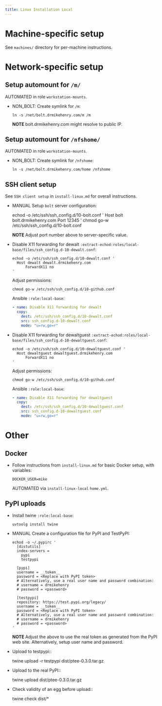 ```yaml
---
title: Linux Installation Local
---
```


# Machine-specific setup

See `machines/` directory for per-machine instructions.

# Network-specific setup

## Setup automount for `/m/`

AUTOMATED in role `workstation-mounts`.

- NON_BOLT: Create symlink for `/m`:

      ln -s /net/bolt.drmikehenry.com/m /m

  **NOTE** bolt.drmikehenry.com might resolve to public IP.

## Setup automount for `/nfshome/`

AUTOMATED in role `workstation-mounts`.

- NON_BOLT: Create symlink for `/nfshome`:

      ln -s /net/bolt.drmikehenry.com/home /nfshome

## SSH client setup

See `SSH client setup` in `install-linux.md` for overall instructions.

- MANUAL Setup `bolt` server configuration:

    echod -o /etc/ssh/ssh_config.d/10-bolt.conf '
      Host bolt bolt.drmikehenry.com
          Port 12345
    '
    chmod go-w /etc/ssh/ssh_config.d/10-bolt.conf

  **NOTE** Adjust port number above to server-specific value.

- Disable X11 forwarding for dewalt
  `:extract-echod:roles/local-base/files/ssh_config.d-10-dewalt.conf`:

      echod -o /etc/ssh/ssh_config.d/10-dewalt.conf '
        Host dewalt dewalt.drmikehenry.com
            ForwardX11 no
      '

  Adjust permissions:

      chmod go-w /etc/ssh/ssh_config.d/10-github.conf

  Ansible `:role:local-base`:

  ```yaml
  - name: Disable X11 forwarding for dewalt
    copy:
      dest: /etc/ssh/ssh_config.d/10-dewalt.conf
      src: ssh_config.d-10-dewalt.conf
      mode: "u=rw,go=r"
  ```

- Disable X11 forwarding for dewaltguest
  `:extract-echod:roles/local-base/files/ssh_config.d-10-dewaltguest.conf`:

      echod -o /etc/ssh/ssh_config.d/10-dewaltguest.conf '
        Host dewaltguest dewaltguest.drmikehenry.com
            ForwardX11 no
      '

  Adjust permissions:

      chmod go-w /etc/ssh/ssh_config.d/10-github.conf

  Ansible `:role:local-base`:

  ```yaml
  - name: Disable X11 forwarding for dewaltguest
    copy:
      dest: /etc/ssh/ssh_config.d/10-dewaltguest.conf
      src: ssh_config.d-10-dewaltguest.conf
      mode: "u=rw,go=r"
  ```

# Other

## Docker

- Follow instructions from `install-linux.md` for basic Docker setup,
  with variables:

      DOCKER_USER=mike

  AUTOMATED via `install-linux-local` `home.yml`.

## PyPI uploads

- Install twine `:role:local-base`:

      uvtoolg install twine

- MANUAL Create a configuration file for PyPI and TestPyPI:

      echod -o ~/.pypirc '
        [distutils]
        index-servers =
          pypi
          testpypi

        [pypi]
        username = __token__
        password = <Replace with PyPI token>
        # Alternatively, use a real user name and password combination:
        # username = drmikehenry
        # password = <password>

        [testpypi]
        repository: https://test.pypi.org/legacy/
        username = __token__
        password = <Replace with PyPI token>
        # Alternatively, use a real user name and password combination:
        # username = drmikehenry
        # password = <password>
      '

  **NOTE** Adjust the above to use the real token as generated from the PyPI web
  site.  Alternatively, setup user name and password.

- Upload to testpypi::

    twine upload -r testpypi dist/ptee-0.3.0.tar.gz

- Upload to the real PyPI::

    twine upload dist/ptee-0.3.0.tar.gz

- Check validity of an egg before upload::

    twine check dist/*

